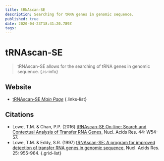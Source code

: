 ```yaml
---
title: tRNAscan-SE
description: Searching for tRNA genes in genomic sequence.
published: true
date: 2020-04-23T18:41:20.789Z
tags: 
---
```


# tRNAscan-SE

> tRNAscan-SE allows for the searching of tRNA genes in genomic sequence.
{.is-info}

 

## Website 

- [tRNAscan-SE *Main Page*](http://lowelab.ucsc.edu/tRNAscan-SE/)
 {.links-list}

## Citations

- Lowe, T.M. & Chan, P.P. (2016) [tRNAscan-SE On-line: Search and Contextual Analysis of Transfer RNA Genes.](https://academic.oup.com/nar/article/44/W1/W54/2499377) Nucl. Acids Res. 44: W54-57.
- Lowe, T.M. & Eddy, S.R. (1997) [tRNAscan-SE: A program for improved detection of transfer RNA genes in genomic sequence.](https://academic.oup.com/nar/article-abstract/25/5/955/5133591) Nucl. Acids Res. 25: 955-964.
{.grid-list}